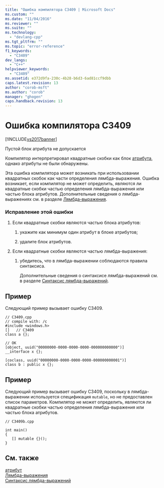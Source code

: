 ```yaml
---
title: "Ошибка компилятора C3409 | Microsoft Docs"
ms.custom: ""
ms.date: "11/04/2016"
ms.reviewer: ""
ms.suite: ""
ms.technology: 
  - "devlang-cpp"
ms.tgt_pltfrm: ""
ms.topic: "error-reference"
f1_keywords: 
  - "C3409"
dev_langs: 
  - "C++"
helpviewer_keywords: 
  - "C3409"
ms.assetid: e372d9fa-230c-4b28-b6d3-6ad81ccf9dbb
caps.latest.revision: 13
author: "corob-msft"
ms.author: "corob"
manager: "ghogen"
caps.handback.revision: 13
---
```

# Ошибка компилятора C3409
[!INCLUDE[vs2017banner](../../assembler/inline/includes/vs2017banner.md)]

Пустой блок атрибута не допускается  
  
 Компилятор интерпретировал квадратные скобки как блок [атрибута](../../windows/cpp-attributes-reference.md), однако атрибуты не были обнаружены.  
  
 Эта ошибка компилятора может возникать при использовании квадратных скобок как части определения лямбда\-выражения.  Ошибка возникает, если компилятор не может определить, являются ли квадратные скобки частью определения лямбда\-выражения или частью блока атрибутов.  Дополнительные сведения о лямбда\-выражениях см. в разделе [Лямбда\-выражения](../../cpp/lambda-expressions-in-cpp.md).  
  
### Исправление этой ошибки  
  
1.  Если квадратные скобки являются частью блока атрибутов:  
  
    1.  укажите как минимум один атрибут в блоке атрибутов;  
  
    2.  удалите блок атрибутов.  
  
2.  Если квадратные скобки являются частью лямбда\-выражения:  
  
    1.  убедитесь, что в лямбда\-выражении соблюдаются правила синтаксиса.  
  
         Дополнительные сведения о синтаксисе лямбда\-выражений см. в разделе [Синтаксис лямбда\-выражений](../../cpp/lambda-expression-syntax.md).  
  
## Пример  
 Следующий пример вызывает ошибку C3409.  
  
```  
// C3409.cpp  
// compile with: /c  
#include <windows.h>  
[]   // C3409  
class a {};  
  
// OK  
[object, uuid("00000000-0000-0000-0000-000000000000")]  
__interface x {};  
  
[coclass, uuid("00000000-0000-0000-0000-000000000001")]  
class b : public x {};  
```  
  
## Пример  
 Следующий пример вызывает ошибку C3409, поскольку в лямбда\-выражении используется спецификация `mutable`, но не предоставлен список параметров.  Компилятор не может определить, являются ли квадратные скобки частью определения лямбда\-выражения или частью блока атрибутов.  
  
```  
// C3409b.cpp  
  
int main()  
{  
   [] mutable {}();  
}  
```  
  
## См. также  
 [атрибут](../../windows/cpp-attributes-reference.md)   
 [Лямбда\-выражения](../../cpp/lambda-expressions-in-cpp.md)   
 [Синтаксис лямбда\-выражений](../../cpp/lambda-expression-syntax.md)